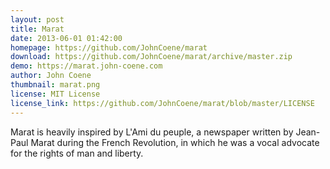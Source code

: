 ```yaml
---
layout: post
title: Marat
date: 2013-06-01 01:42:00
homepage: https://github.com/JohnCoene/marat
download: https://github.com/JohnCoene/marat/archive/master.zip
demo: https://marat.john-coene.com
author: John Coene
thumbnail: marat.png
license: MIT License
license_link: https://github.com/JohnCoene/marat/blob/master/LICENSE
---
```


Marat is heavily inspired by L'Ami du peuple, a newspaper written by Jean-Paul Marat
during the French Revolution, in which he was a vocal advocate for the rights of man and liberty.
